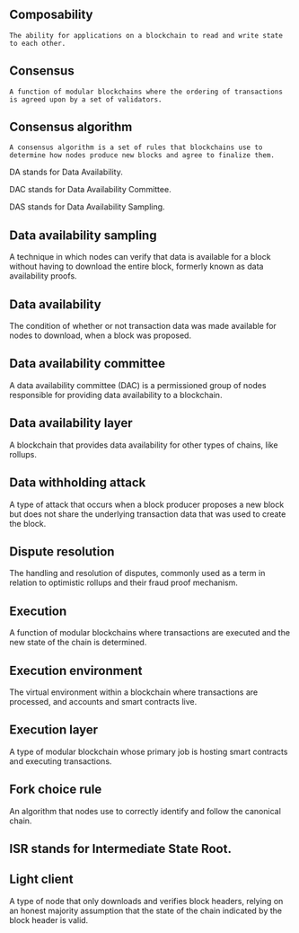 
##   Composability
    
    The ability for applications on a blockchain to read and write state to each other.
    
##    Consensus
    
    A function of modular blockchains where the ordering of transactions is agreed upon by a set of validators.



## Consensus algorithm

	A consensus algorithm is a set of rules that blockchains use to determine how nodes produce new blocks and agree to finalize them.


DA stands for Data Availability.

DAC stands for Data Availability Committee.

DAS stands for Data Availability Sampling.


## Data availability sampling
A technique in which nodes can verify that data is available for a block without having to download the entire block, formerly known as data availability proofs.


## Data availability
The condition of whether or not transaction data was made available for nodes to download, when a block was proposed.

## Data availability committee
A data availability committee (DAC) is a permissioned group of nodes responsible for providing data availability to a blockchain.


## Data availability layer
A blockchain that provides data availability for other types of chains, like rollups.

## Data withholding attack
A type of attack that occurs when a block producer proposes a new block but does not share the underlying transaction data that was used to create the block.


## Dispute resolution
The handling and resolution of disputes, commonly used as a term in relation to optimistic rollups and their fraud proof mechanism.


## Execution
A function of modular blockchains where transactions are executed and the new state of the chain is determined.

## Execution environment
The virtual environment within a blockchain where transactions are processed, and accounts and smart contracts live.


## Execution layer
A type of modular blockchain whose primary job is hosting smart contracts and executing transactions.


## Fork choice rule
An algorithm that nodes use to correctly identify and follow the canonical chain.

## ISR stands for Intermediate State Root.


## Light client
A type of node that only downloads and verifies block headers, relying on an honest majority assumption that the state of the chain indicated by the block header is valid.